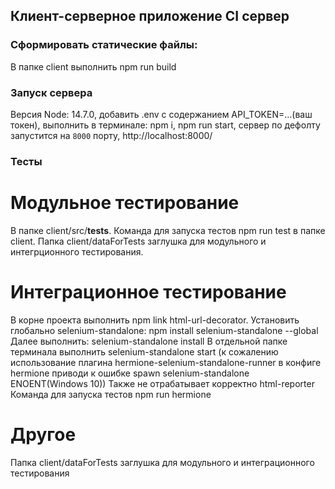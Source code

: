 ## Клиент-серверное приложение CI сервер

### Сформировать статические файлы:

В папке client выполнить npm run build

### Запуск сервера

Версия Node: 14.7.0, добавить .env с содержанием API_TOKEN=...(ваш токен),
выполнить в терминале: npm i, npm run start, сервер по дефолту запустится на `8000` порту, http://localhost:8000/

### Тесты

# Модульное тестирование

В папке client/src/**tests**. Команда для запуска тестов npm run test в папке client. Папка client/dataForTests заглушка для модульного и интегрционного тестирования.

# Интеграционное тестирование

В корне проекта выполнить npm link html-url-decorator.
Установить глобально selenium-standalone: npm install selenium-standalone --global
Далее выполнить: selenium-standalone install
В отдельной папке терминала выполнить selenium-standalone start (к сожалению использование плагина hermione-selenium-standalone-runner в конфиге hermione приводи к ошибке spawn selenium-standalone ENOENT(Windows 10))
Также не отрабатывает корректно html-reporter
Команда для запуска тестов npm run hermione

# Другое

Папка client/dataForTests заглушка для модульного и интеграционного тестирования
